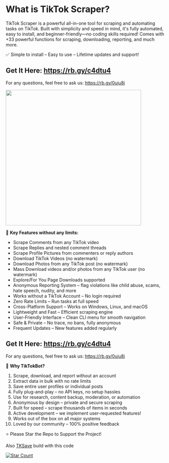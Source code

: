 # What is TikTok Scraper?
TikTok Scraper is a powerful all-in-one tool for scraping and automating tasks on TikTok. Built with simplicity and speed in mind, it's fully automated, easy to install, and beginner-friendly—no coding skills required! Comes with +33 powerful functions for scraping, downloading, reporting, and much more.

✅ Simple to install – Easy to use – Lifetime updates and support!

## Get It Here: https://rb.gy/c4dtu4

For any questions, feel free to ask us: https://rb.gy/0uju8i

<img src='FullTT.png' width='430'>

🚀 **Key Features without any limits:**
- Scrape Comments from any TikTok video
- Scrape Replies and nested comment threads
- Scrape Profile Pictures from commenters or reply authors
- Download TikTok Videos (no watermark)
- Download Photos from any TikTok post (no watermark)
- Mass Download videos and/or photos from any TikTok user (no watermark)
- Explore/For You Page Downloads supported
- Anonymous Reporting System – flag violations like child abuse, scams, hate speech, nudity, and more
- Works without a TikTok Account – No login required
- Zero Rate Limits – Run tasks at full speed
- Cross-Platform Support – Works on Windows, Linux, and macOS
- Lightweight and Fast – Efficient scraping engine
- User-Friendly Interface – Clean CLI menu for smooth navigation
- Safe & Private – No trace, no bans, fully anonymous
- Frequent Updates – New features added regularly

## **Get It Here:** https://rb.gy/c4dtu4

For any questions, feel free to ask us: https://rb.gy/0uju8i

🧠 **Why TikTokBot?**
1. Scrape, download, and report without an account
2. Extract data in bulk with no rate limits
3. Save entire user profiles or individual posts
4. Fully plug-and-play – no API keys, no setup hassles
5. Use for research, content backup, moderation, or automation
6. Anonymous by design – private and secure scraping
7. Built for speed – scrape thousands of items in seconds
8. Active development – we implement user-requested features!
9. Works out of the box on all major systems
10. Loved by our community – 100% positive feedback

⭐ Please Star the Repo to Support the Project!

Also <a href="https://tksave.com/">TKSave</a> build with this code

<a href="https://github.com/skitSkills/TikTok-Scraper-Video-Downloader-Auto-Reporter-2025
"><img alt="Star Count" src="https://count.getloli.com/get/@TikTokToolPremiumSM?theme=moebooru" /></a>
